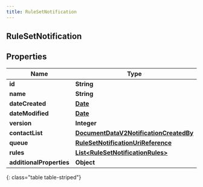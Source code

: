 ```yaml
---
title: RuleSetNotification
---
```

## RuleSetNotification


## Properties

| Name | Type | Description | Notes |
| ------------ | ------------- | ------------- | ------------- |
| **id** | **String** |  |  [optional] |
| **name** | **String** |  |  [optional] |
| **dateCreated** | [**Date**](Date.html) |  |  [optional] |
| **dateModified** | [**Date**](Date.html) |  |  [optional] |
| **version** | **Integer** |  |  [optional] |
| **contactList** | [**DocumentDataV2NotificationCreatedBy**](DocumentDataV2NotificationCreatedBy.html) |  |  [optional] |
| **queue** | [**RuleSetNotificationUriReference**](RuleSetNotificationUriReference.html) |  |  [optional] |
| **rules** | [**List&lt;RuleSetNotificationRules&gt;**](RuleSetNotificationRules.html) |  |  [optional] |
| **additionalProperties** | **Object** |  |  [optional] |
{: class="table table-striped"}



